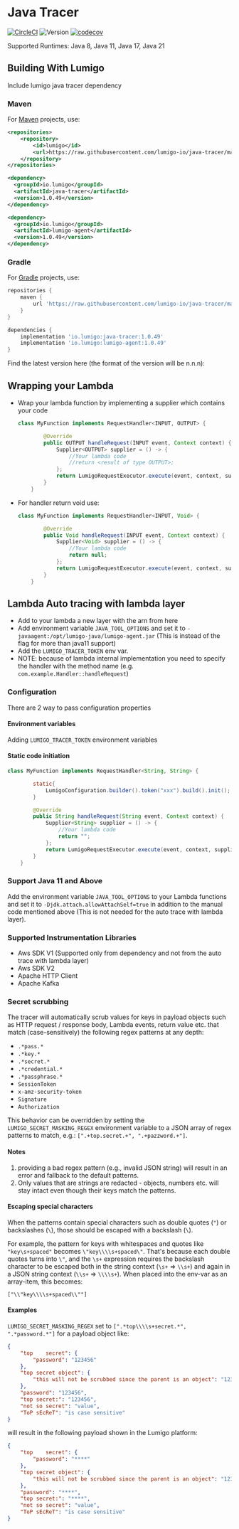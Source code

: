 # Java Tracer

[![CircleCI](https://dl.circleci.com/status-badge/img/gh/lumigo-io/java-tracer/tree/master.svg?style=svg)](https://dl.circleci.com/status-badge/redirect/gh/lumigo-io/java-tracer/tree/master)
![Version](https://img.shields.io/badge/version-1.0.49-green.svg)
[![codecov](https://codecov.io/gh/lumigo-io/java-tracer/branch/master/graph/badge.svg?token=D3IZ5hQwaQ)](https://codecov.io/gh/lumigo-io/java-tracer)

Supported Runtimes: Java 8, Java 11, Java 17, Java 21

## Building With Lumigo
Include lumigo java tracer dependency

### Maven
For [Maven](https://maven.apache.org) projects, use:

```xml
<repositories>
    <repository>
        <id>lumigo</id>
        <url>https://raw.githubusercontent.com/lumigo-io/java-tracer/master/local-repository/</url>
    </repository>
</repositories>
```

```xml
<dependency>
  <groupId>io.lumigo</groupId>
  <artifactId>java-tracer</artifactId>
  <version>1.0.49</version>
</dependency>

<dependency>
  <groupId>io.lumigo</groupId>
  <artifactId>lumigo-agent</artifactId>
  <version>1.0.49</version>
</dependency>
```

### Gradle
For [Gradle](https://gradle.org) projects, use:

```groovy
repositories {
    maven {
        url 'https://raw.githubusercontent.com/lumigo-io/java-tracer/master/local-repository/'
    }
}
```

```groovy
dependencies {
    implementation 'io.lumigo:java-tracer:1.0.49'
    implementation 'io.lumigo:lumigo-agent:1.0.49'
}
```

Find the latest version here (the format of the version will be n.n.n):

## Wrapping your Lambda

* Wrap your lambda function by implementing a supplier which contains your code

    ```java
    class MyFunction implements RequestHandler<INPUT, OUTPUT> {

            @Override
            public OUTPUT handleRequest(INPUT event, Context context) {
                Supplier<OUTPUT> supplier = () -> {
                    //Your lambda code
                    //return <result of type OUTPUT>;
                };
                return LumigoRequestExecutor.execute(event, context, supplier);
            }
        }
    ```

* For handler return void use:

    ```java
    class MyFunction implements RequestHandler<INPUT, Void> {

            @Override
            public Void handleRequest(INPUT event, Context context) {
                Supplier<Void> supplier = () -> {
                    //Your lambda code
                    return null;
                };
                return LumigoRequestExecutor.execute(event, context, supplier);
            }
        }
    ```
  
## Lambda Auto tracing with lambda layer

* Add to your lambda a new layer with the arn from here
* Add environment variable `JAVA_TOOL_OPTIONS` and set it to `-javaagent:/opt/lumigo-java/lumigo-agent.jar` (This is instead of the flag for more than java11 support)
* Add the `LUMIGO_TRACER_TOKEN` env var.
* NOTE: because of lambda internal implementation you need to specify the handler with the method name (e.g. `com.example.Handler::handleRequest`) 

### Configuration

There are 2 way to pass configuration properties

#### Environment variables

Adding `LUMIGO_TRACER_TOKEN` environment variables

#### Static code initiation

```java
class MyFunction implements RequestHandler<String, String> {

        static{
            LumigoConfiguration.builder().token("xxx").build().init();
        }

        @Override
        public String handleRequest(String event, Context context) {
            Supplier<String> supplier = () -> {
                //Your lambda code
                return "";
            };
            return LumigoRequestExecutor.execute(event, context, supplier);
        }
    }
```

### Support Java 11 and Above

Add the environment variable `JAVA_TOOL_OPTIONS` to your Lambda functions and set it to
`-Djdk.attach.allowAttachSelf=true` in addition to the manual code mentioned above (This is not needed for the auto trace with lambda layer).

### Supported Instrumentation Libraries

- Aws SDK V1 (Supported only from dependency and not from the auto trace with lambda layer)
- Aws SDK V2
- Apache HTTP Client
- Apache Kafka

### Secret scrubbing

The tracer will automatically scrub values for keys in payload objects such as HTTP request / response body,  Lambda events, return value etc. that match (case-sensitively) the following regex patterns at any depth:
- `.*pass.*`
- `.*key.*`
- `.*secret.*`
- `.*credential.*`
- `.*passphrase.*`
- `SessionToken`
- `x-amz-security-token`
- `Signature`
- `Authorization`

This behavior can be overridden by setting the `LUMIGO_SECRET_MASKING_REGEX` environment variable to a JSON array of regex patterns to match, e.g.: `[".+top.secret.+", ".+pazzword.+"]`.

#### Notes
1. providing a bad regex pattern (e.g., invalid JSON string) will result in an error and fallback to the default patterns.
2. Only values that are strings are redacted - objects, numbers etc. will stay intact even though their keys match the patterns.

#### Escaping special characters
When the patterns contain special characters such as double quotes (`"`) or backslashes (`\`), those should be escaped with a backslash (`\`).

For example, the pattern for keys with whitespaces and quotes like `"key\s+spaced"` becomes `\"key\\\\s+spaced\"`. That's because each double quotes turns into `\"`, and the `\s+` expression requires the backslash character to be escaped both in the string context (`\s+` => `\\s+`) and again in a JSON string context (`\\s+` => `\\\\s+`). When placed into the env-var as an array-item, this becomes:
```
["\\"key\\\\s+spaced\\""]
```

#### Examples

`LUMIGO_SECRET_MASKING_REGEX` set to `[".*top\\\\s+secret.*", ".*password.*"]` for a payload object like:
```json
{
    "top    secret": {
        "password": "123456"
    },
    "top secret object": {
        "this will not be scrubbed since the parent is an object": "123456"
    },
    "password": "123456",
    "top secret:": "123456",
    "not so secret": "value",
    "ToP sEcReT": "is case sensitive"
}
```
will result in the following payload shown in the Lumigo platform:
```json
{
    "top    secret": {
        "password": "****"
    },
    "top secret object": {
        "this will not be scrubbed since the parent is an object": "123456"
    },
    "password": "****",
    "top secret:": "****",
    "not so secret": "value",
    "ToP sEcReT": "is case sensitive"
}
```
